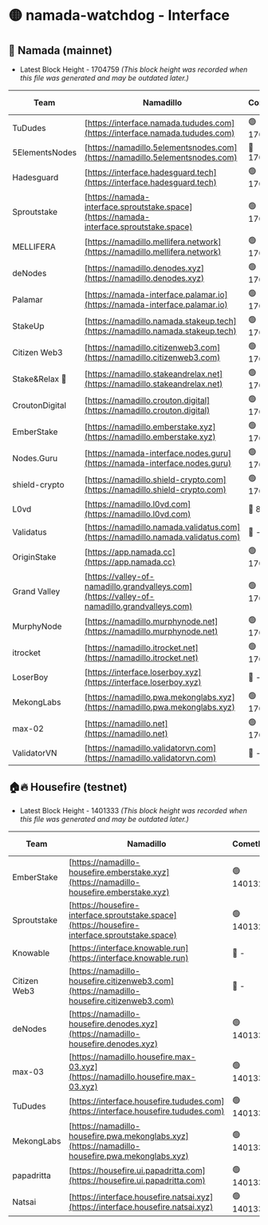 # 🟡 namada-watchdog - Interface

## 🚀 Namada (mainnet)
- Latest Block Height - 1704759 *(This block height was recorded when this file was generated and may be outdated later.)*

| Team | Namadillo | CometBFT | Indexer | MASP Indexer |
|-|-|-|-|-|
| TuDudes | [https://interface.namada.tududes.com](https://interface.namada.tududes.com) | 🟢 1704742 | 🟢 1704742 | 🟢 1704742 |
| 5ElementsNodes | [https://namadillo.5elementsnodes.com](https://namadillo.5elementsnodes.com) | 🔴 1704077 | 🔴 1704077 | 🔴 1704077 |
| Hadesguard | [https://interface.hadesguard.tech](https://interface.hadesguard.tech) | 🟢 1704743 | 🟢 1704743 | 🟢 1704742 |
| Sproutstake | [https://namada-interface.sproutstake.space](https://namada-interface.sproutstake.space) | 🟢 1704743 | 🟢 1704743 | 🟢 1704743 |
| MELLIFERA | [https://namadillo.mellifera.network](https://namadillo.mellifera.network) | 🟢 1704744 | 🟢 1704744 | 🟢 1704744 |
| deNodes | [https://namadillo.denodes.xyz](https://namadillo.denodes.xyz) | 🟢 1704745 | 🟢 1704745 | 🟢 1704745 |
| Palamar | [https://namada-interface.palamar.io](https://namada-interface.palamar.io) | 🟢 1704746 | 🟢 1704745 | 🟢 1704746 |
| StakeUp | [https://namadillo.namada.stakeup.tech](https://namadillo.namada.stakeup.tech) | 🟢 1704746 | 🟢 1704746 | 🟢 1704746 |
| Citizen Web3 | [https://namadillo.citizenweb3.com](https://namadillo.citizenweb3.com) | 🟢 1704746 | 🟢 1704746 | 🟢 1704747 |
| Stake&Relax 🦥 | [https://namadillo.stakeandrelax.net](https://namadillo.stakeandrelax.net) | 🟢 1704747 | 🟢 1704747 | 🟢 1704747 |
| CroutonDigital | [https://namadillo.crouton.digital](https://namadillo.crouton.digital) | 🟢 1704748 | 🔴 1338918 | 🟢 1704748 |
| EmberStake | [https://namadillo.emberstake.xyz](https://namadillo.emberstake.xyz) | 🟢 1704748 | 🟢 1704748 | 🟢 1704748 |
| Nodes.Guru | [https://namada-interface.nodes.guru](https://namada-interface.nodes.guru) | 🟢 1704749 | 🟢 1704748 | 🟢 1704749 |
| shield-crypto | [https://namadillo.shield-crypto.com](https://namadillo.shield-crypto.com) | 🟢 1704749 | 🟢 1704749 | 🟢 1704749 |
| L0vd | [https://namadillo.l0vd.com](https://namadillo.l0vd.com) | 🔴 894059 | 🔴 1356176 | 🔴 894059 |
| Validatus | [https://namadillo.namada.validatus.com](https://namadillo.namada.validatus.com) | 🔴 - | 🔴 - | 🔴 - |
| OriginStake | [https://app.namada.cc](https://app.namada.cc) | 🟢 1704757 | 🟢 1704757 | 🟢 1704757 |
| Grand Valley | [https://valley-of-namadillo.grandvalleys.com](https://valley-of-namadillo.grandvalleys.com) | 🟢 1704757 | 🟢 1704757 | 🟢 1704757 |
| MurphyNode | [https://namadillo.murphynode.net](https://namadillo.murphynode.net) | 🟢 1704758 | 🟢 1704758 | 🔴 - |
| itrocket | [https://namadillo.itrocket.net](https://namadillo.itrocket.net) | 🟢 1704758 | 🟢 1704758 | 🔴 1687505 |
| LoserBoy | [https://interface.loserboy.xyz](https://interface.loserboy.xyz) | 🔴 - | 🔴 - | 🔴 - |
| MekongLabs | [https://namadillo.pwa.mekonglabs.xyz](https://namadillo.pwa.mekonglabs.xyz) | 🟢 1704759 | 🟢 1704758 | 🟢 1704758 |
| max-02 | [https://namadillo.net](https://namadillo.net) | 🟢 1704759 | 🟢 1704759 | 🟢 1704759 |
| ValidatorVN | [https://namadillo.validatorvn.com](https://namadillo.validatorvn.com) | 🔴 - | 🔴 - | 🔴 - |

## 🏠🔥 Housefire (testnet)
- Latest Block Height - 1401333 *(This block height was recorded when this file was generated and may be outdated later.)*

| Team | Namadillo | CometBFT | Indexer | MASP Indexer |
|-|-|-|-|-|
| EmberStake | [https://namadillo-housefire.emberstake.xyz](https://namadillo-housefire.emberstake.xyz) | 🟢 1401324 | 🟢 1401324 | 🔴 - |
| Sproutstake | [https://housefire-interface.sproutstake.space](https://housefire-interface.sproutstake.space) | 🟢 1401326 | 🟢 1401326 | 🟢 1401326 |
| Knowable | [https://interface.knowable.run](https://interface.knowable.run) | 🔴 - | 🔴 - | 🔴 - |
| Citizen Web3 | [https://namadillo-housefire.citizenweb3.com](https://namadillo-housefire.citizenweb3.com) | 🔴 - | 🔴 - | 🔴 - |
| deNodes | [https://namadillo-housefire.denodes.xyz](https://namadillo-housefire.denodes.xyz) | 🟢 1401330 | 🟢 1401330 | 🟢 1401330 |
| max-03 | [https://namadillo.housefire.max-03.xyz](https://namadillo.housefire.max-03.xyz) | 🟢 1401330 | 🟢 1401330 | 🟢 1401330 |
| TuDudes | [https://interface.housefire.tududes.com](https://interface.housefire.tududes.com) | 🟢 1401331 | 🟢 1401331 | 🟢 1401331 |
| MekongLabs | [https://namadillo-housefire.pwa.mekonglabs.xyz](https://namadillo-housefire.pwa.mekonglabs.xyz) | 🟢 1401331 | 🟢 1401331 | 🔴 - |
| papadritta | [https://housefire.ui.papadritta.com](https://housefire.ui.papadritta.com) | 🟢 1401333 | 🟢 1401333 | 🟢 1401333 |
| Natsai | [https://interface.housefire.natsai.xyz](https://interface.housefire.natsai.xyz) | 🟢 1401333 | 🟢 1401333 | 🟢 1401333 |

